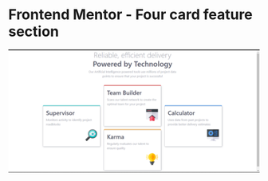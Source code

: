 # Frontend Mentor - Four card feature section

![Design preview for the Four card feature section coding challenge](./src/images/myscreenshot.png)
